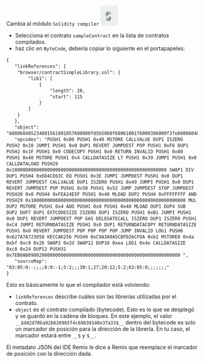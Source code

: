 Cambia al módulo `Solidity compiler` ![Solidity Compiler](https://github.com/ethereum/remix-workshops/raw/master/DeployWithLibraries/2_Generate_Metadata/remix_icon_solidity.png "Solidity Compiler")

- Selecciona el contrato `sampleContract` en la lista de contratos compilados.
- haz clic en `ByteCode`, debería copiar lo siguiente en el portapapeles:

```
{
   "linkReferences": {
   	"browser/contractSimpleLibrary.sol": {
   		"lib1": [
   			{
   				"length": 20,
   				"start": 115
   			}
   		]
   	}
   },
   "object": "608060405234801561001057600080fd5b5060f68061001f6000396000f3fe6080604052600436106039576000357c0100000000000000000000000000000000000000000000000000000000900480636d4ce63c14603e575b600080fd5b348015604957600080fd5b5060506052565b005b73__$d42d70ba92b626965f4c69b39148e37a33$__63fea24e5f6040518163ffffffff167c010000000000000000000000000000000000000000000000000000000002815260040160006040518083038186803b15801560b157600080fd5b505af415801560c4573d6000803e3d6000fd5b5050505056fea165627a7a7230582068c9a3a9a5cbfd26cfdab2534abfc926912d9b89eaa14e36c8248b7e7eb0ab090029",
   "opcodes": "PUSH1 0x80 PUSH1 0x40 MSTORE CALLVALUE DUP1 ISZERO PUSH2 0x10 JUMPI PUSH1 0x0 DUP1 REVERT JUMPDEST POP PUSH1 0xF6 DUP1 PUSH2 0x1F PUSH1 0x0 CODECOPY PUSH1 0x0 RETURN INVALID PUSH1 0x80 PUSH1 0x40 MSTORE PUSH1 0x4 CALLDATASIZE LT PUSH1 0x39 JUMPI PUSH1 0x0 CALLDATALOAD PUSH29 0x100000000000000000000000000000000000000000000000000000000 SWAP1 DIV DUP1 PUSH4 0x6D4CE63C EQ PUSH1 0x3E JUMPI JUMPDEST PUSH1 0x0 DUP1 REVERT JUMPDEST CALLVALUE DUP1 ISZERO PUSH1 0x49 JUMPI PUSH1 0x0 DUP1 REVERT JUMPDEST POP PUSH1 0x50 PUSH1 0x52 JUMP JUMPDEST STOP JUMPDEST PUSH20 0x0 PUSH4 0xFEA24E5F PUSH1 0x40 MLOAD DUP2 PUSH4 0xFFFFFFFF AND PUSH29 0x100000000000000000000000000000000000000000000000000000000 MUL DUP2 MSTORE PUSH1 0x4 ADD PUSH1 0x0 PUSH1 0x40 MLOAD DUP1 DUP4 SUB DUP2 DUP7 DUP1 EXTCODESIZE ISZERO DUP1 ISZERO PUSH1 0xB1 JUMPI PUSH1 0x0 DUP1 REVERT JUMPDEST POP GAS DELEGATECALL ISZERO DUP1 ISZERO PUSH1 0xC4 JUMPI RETURNDATASIZE PUSH1 0x0 DUP1 RETURNDATACOPY RETURNDATASIZE PUSH1 0x0 REVERT JUMPDEST POP POP POP POP JUMP INVALID LOG1 PUSH6 0x627A7A723058 KECCAK256 PUSH9 0xC9A3A9A5CBFD26CFDA 0xb2 MSTORE8 0x4a 0xbf 0xc9 0x26 SWAP2 0x2d SWAP12 DUP10 0xea LOG1 0x4e CALLDATASIZE 0xc8 0x24 DUP12 PUSH31 0x7EB0AB09002900000000000000000000000000000000000000000000000000 ",
   "sourceMap": "63:85:0:-;;;;8:9:-1;5:2;;;30:1;27;20:12;5:2;63:85:0;;;;;;;"
}
```

Esto es básicamente lo que el compilador está volviendo:

- `linkReferences` describe cuáles son las librerías utilizadas por el contrato.
- `object` es el contrato compilado (bytecode). Esto es lo que se desplegó y se guardó en la cadena de bloques. En este ejemplo, el valor `__$d42d70ba92b626965f4c69b39148e37a33$__` dentro del bytecode es solo un marcador de posición para la dirección de la librería. En tu caso, el marcador estará entre `__$` y `$__`.

El metadato JSON del IDE Remix le dice a Remix que reemplace el marcador de posición con la dirección dada.
